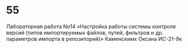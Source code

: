 # 55    
Лабораторная работа No14 «Настройка работы системы контроля версий (типов импортируемых файлов, путей, фильтров и др. параметров импорта в репозиторий)»
Каменскимх Оксана ИС-21-9к
